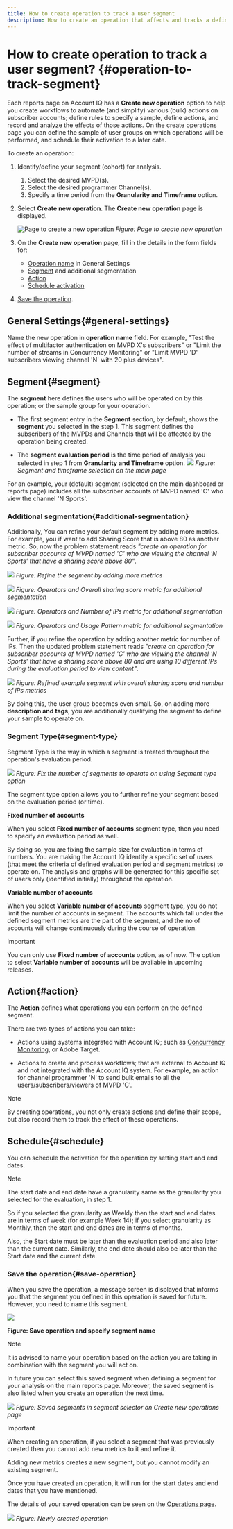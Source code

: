 ```yaml
---
title: How to create operation to track a user segment
description: How to create an operation that affects and tracks a defined segment of users.
---
```


# How to create operation to track a user segment? {#operation-to-track-segment}

Each reports page on Account IQ has a **Create new operation** option to help you create workflows to automate (and simplify) various (bulk) actions on subscriber accounts; define rules to specify a sample, define actions, and record and analyze the effects of those actions. On the create operations page you can define the sample of user groups on which operations will be performed, and schedule their activation to a later date.

To create an operation:

1. Identify/define your segment (cohort) for analysis.

    1. Select the desired MVPD(s).
    2. Select the desired programmer Channel(s).
    3. Specify a time period from the **Granularity and Timeframe** option.

1. Select **Create new operation**. The **Create new operation** page is displayed.

    ![Page to create a new operation](assets/create-new-operations.png)
    *Figure: Page to create new operation*

1. On the **Create new operation** page, fill in the details in the form fields for:
  
   * [Operation name](#general-settings) in General Settings
   * [Segment](#segment) and additional segmentation
   * [Action](#action)
   * [Schedule activation](#schedule)

1. [Save the operation](#save-operation).

## General Settings{#general-settings}

Name the new operation in **operation name** field. For example, "Test the effect of multifactor authentication on MVPD X's subscribers" or "Limit the number of streams in Concurrency Monitoring" or "Limit MVPD 'D' subscribers viewing channel 'N' with 20 plus devices".

## Segment{#segment}

The **segment** here defines the users who will be operated on by this operation; or the sample group for your operation.

* The first segment entry in the **Segment** section, by default, shows the **segment** you selected in the step 1. This segment defines the subscribers of the MVPDs and Channels that will be affected by the operation being created.

* The **segment evaluation period** is the time period of analysis you selected in step 1 from **Granularity and Timeframe** option.
![](assets/operations-segment-selection.png)
*Figure: Segment and timeframe selection on the main page*

For an example, your (default) segment (selected on the main dashboard or reports page) includes all the subscriber accounts of MVPD named 'C' who view the channel 'N Sports'.

### Additional segmentation{#additional-segmentation} 

Additionally, You can refine your default segment by adding more metrics. For example, you if want to add Sharing Score that is above 80 as another metric. So, now the problem statement reads *"create an operation for subscriber accounts of MVPD named 'C' who are viewing the channel 'N Sports' that have a sharing score above 80"*.

![](assets/addn-segments.png)
*Figure: Refine the segment by adding more metrics*

![](assets/add-metric-condition.png)
*Figure: Operators and Overall sharing score metric for additional segmentation*

![](assets/add-metric-condition2.png)
*Figure: Operators and Number of IPs metric for additional segmentation*

![](assets/add-metric-condition3.png)
*Figure: Operators and Usage Pattern metric for additional segmentation*

Further, if you refine the operation by adding another metric for number of IPs. Then the updated problem statement reads *"create an operation for subscriber accounts of MVPD named 'C' who are viewing the channel 'N Sports' that have a sharing score above 80 and are using 10 different IPs during the evaluation period to view content"*.

![](assets/refine-segment-operations.png)
*Figure: Refined example segment with overall sharing score and number of IPs metrics*

By doing this, the user group becomes even small. So, on adding more **description and tags**, you are additionally qualifying the segment to define your sample to operate on.

### Segment Type{#segment-type}

Segment Type is the way in which a segment is treated throughout the operation's evaluation period.

![](assets/segment-type.png)
*Figure: Fix the number of segments to operate on using Segment type option*

The segment type option allows you to further refine your segment based on the evaluation period (or time).

**Fixed number of accounts** 

When you select **Fixed number of accounts** segment type, then you need to specify an evaluation period as well.

By doing so, you are fixing the sample size for evaluation in terms of numbers. You are making the Account IQ identify a specific set of users (that meet the criteria of defined evaluation period and segment metrics) to operate on. The analysis and graphs will be generated for this specific set of users only (identified initially) throughout the operation.

**Variable number of accounts**

When you select **Variable number of accounts** segment type, you do not limit the number of accounts in segment. The accounts which fall under the defined segment metrics are the part of the segment, and the no of accounts will change continuously during the course of operation.

>[!IMPORTANT]
>
>You can only use **Fixed number of accounts** option, as of now. The option to select **Variable number of accounts** will be available in upcoming releases.

<!--

you tell the Account IQ in the beginning of the operation which number of accounts to operate on.

The account IQ system only has a segment definition, and during the operation it looks into all the accounts that fit that segments.

the number of accounts in segment is not limited, the accounts that fall under defined segment metrics will be part of the segment, and the no of accounts will change continuously, as there are no specific limitations - like an evaluation period in the past.When the segment is defined (which in this example is, subscriber accounts of MVPD 'C' who are viewing the channel 'N Sports' that have a sharing score above 80 and are using 10 different IPs) and we also identified a time period to evaluate a segment. This identifies X number of accounts as sample (for example 5000). How many devices they are using?
It identifies x-number of accounts (5000)...a very specific set of users that meet this criteria.
for every period that we schedule (within that operation) during that operation) we will look at those 5K users that are originally identified and we will present graph about them. How are the sharing scores coming up?u We identified a period. Are their sharing scores going up? Are there fewer of them who are meeting this definition?
Fixed versus variable is the way the treated in fixed or variable way.

1. we identified a fixed set of accounts.
2. we evaluate those specific accounts on criteria throughout the operation.

General idea independent of graph is that we will evaluate a set of accounts identified initially, for no of periods during operation and generate graphs against that.
Those are the 5000 users for which I will create graphs for for every period of the operation.

**Variable number of accounts**
We do not identify any initial set of accounts, we just have a segment definition.
Each period during the operation, we go and look into all the accounts that fit that segments.
If it is not a fixed segment, I won't initially evaluate it. I won't have an initial set of 5000. Instead at every period during the evaluation I will evaluate the segment then, and then I will produce graph about the next 3000 users.
the......will vary from period to period.

if not fixed segment, then I won't initially evaluate or have initial set of 5000, instead at every period during an operation and the.-->


## Action{#action}

The **Action** defines what operations you can perform on the defined segment.

There are two types of actions you can take:

* Actions using systems integrated with Account IQ; such as [Concurrency Monitoring](https://tve.helpdocsonline.com/concurrency-monitoring-introduction), or Adobe Target.

* Actions to create and process workflows; that are external to Account IQ and not integrated with the Account IQ system. For example, an action for channel programmer 'N' to send bulk emails to all the users/subscribers/viewers of MVPD 'C'.

>[!NOTE]
>
>By creating operations, you not only create actions and define their scope, but also record them to track the effect of these operations.

## Schedule{#schedule}

You can schedule the activation for the operation by setting start and end dates.

>[!NOTE]
>
>The start date and end date have a granularity same as the granularity you selected for the evaluation, in step 1.
>
>So if you selected the granularity as Weekly then the start and end dates are in terms of week (for example Week 14); if you select granularity as Monthly, then the start and end dates are in terms of months.

Also, the Start date must be later than the evaluation period and also later than the current date. Similarly, the end date should also be later than the Start date and the current date.

### Save the operation{#save-operation}

When you save the operation, a message screen is displayed that informs you that the segment you defined in this operation is saved for future. However, you need to name this segment.

![](assets/save-operation.png)

**Figure: Save operation and specify segment name**

>[!NOTE]
>
>It is advised to name your operation based on the action you are taking in combination with the segment you will act on.

In future you can select this saved segment when defining a segment for your analysis on the main reports page. Moreover, the saved segment is also listed when you create an operation the next time.

![](assets/saved-segment-operations-page.png)
*Figure: Saved segments in segment selector on Create new operations page*

>[!IMPORTANT]
>
>When creating an operation, if you select a segment that was previously created then you cannot add new metrics to it and refine it.
>
>Adding new metrics creates a new segment, but you cannot modify an existing segment.

Once you have created an operation, it will run for the start dates and end dates that you have mentioned.

The details of your saved operation can be seen on the [Operations page](/help/AccountIQ/operations.md).

![](assets/saved-operation-on-pg.png)
*Figure: Newly created operation*